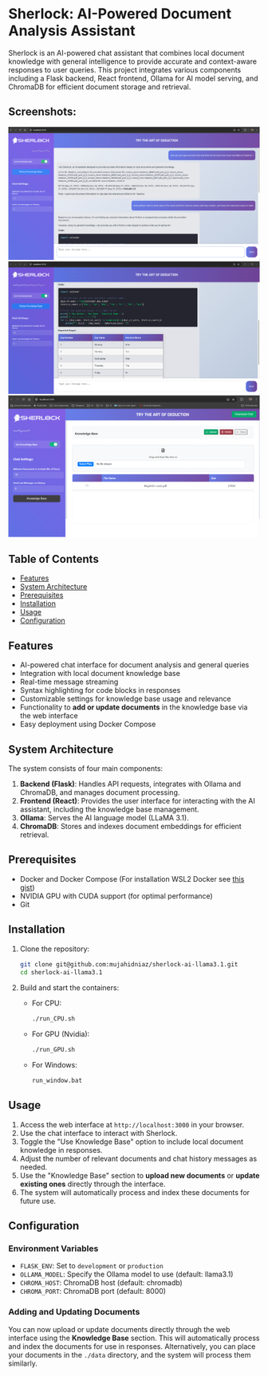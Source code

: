 # Sherlock: AI-Powered Document Analysis Assistant

Sherlock is an AI-powered chat assistant that combines local document knowledge with general intelligence to provide accurate and context-aware responses to user queries. This project integrates various components including a Flask backend, React frontend, Ollama for AI model serving, and ChromaDB for efficient document storage and retrieval.

## Screenshots:
![img1.png](screenshots/img1.png)  
![img2.png](screenshots/img2.png)  
![img3.png](screenshots/img3.png)

## Table of Contents
- [Features](#features)
- [System Architecture](#system-architecture)
- [Prerequisites](#prerequisites)
- [Installation](#installation)
- [Usage](#usage)
- [Configuration](#configuration)

## Features

- AI-powered chat interface for document analysis and general queries
- Integration with local document knowledge base
- Real-time message streaming
- Syntax highlighting for code blocks in responses
- Customizable settings for knowledge base usage and relevance
- Functionality to **add or update documents** in the knowledge base via the web interface
- Easy deployment using Docker Compose

## System Architecture

The system consists of four main components:

1. **Backend (Flask)**: Handles API requests, integrates with Ollama and ChromaDB, and manages document processing.
2. **Frontend (React)**: Provides the user interface for interacting with the AI assistant, including the knowledge base management.
3. **Ollama**: Serves the AI language model (LLaMA 3.1).
4. **ChromaDB**: Stores and indexes document embeddings for efficient retrieval.

## Prerequisites

- Docker and Docker Compose (For installation WSL2 Docker see [this gist](https://gist.github.com/martinsam16/4492957e3bbea34046f2c8b49c3e5ac0))
- NVIDIA GPU with CUDA support (for optimal performance)
- Git

## Installation

1. Clone the repository:
   ```bash
   git clone git@github.com:mujahidniaz/sherlock-ai-llama3.1.git
   cd sherlock-ai-llama3.1
   ```

2. Build and start the containers:
   - For CPU:
     ```bash
     ./run_CPU.sh
     ```
   - For GPU (Nvidia):
     ```bash
     ./run_GPU.sh
     ```
   - For Windows:
     ```bash
     run_window.bat
     ```

## Usage

1. Access the web interface at `http://localhost:3000` in your browser.
2. Use the chat interface to interact with Sherlock.
3. Toggle the "Use Knowledge Base" option to include local document knowledge in responses.
4. Adjust the number of relevant documents and chat history messages as needed.
5. Use the "Knowledge Base" section to **upload new documents** or **update existing ones** directly through the interface.
6. The system will automatically process and index these documents for future use.

## Configuration

### Environment Variables

- `FLASK_ENV`: Set to `development` or `production`
- `OLLAMA_MODEL`: Specify the Ollama model to use (default: llama3.1)
- `CHROMA_HOST`: ChromaDB host (default: chromadb)
- `CHROMA_PORT`: ChromaDB port (default: 8000)

### Adding and Updating Documents

You can now upload or update documents directly through the web interface using the **Knowledge Base** section. This will automatically process and index the documents for use in responses. Alternatively, you can place your documents in the `./data` directory, and the system will process them similarly.